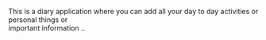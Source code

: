 This is a diary application where you can add all your day to day activities or personal things or </br> important information .. 
